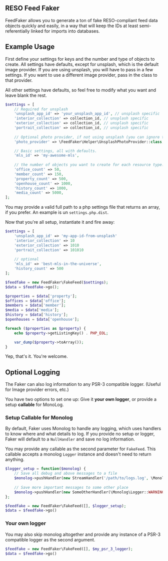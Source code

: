 ## RESO Feed Faker

FeedFaker allows you to generate a ton of fake RESO-compliant feed data objects quickly and easily, in a way that will keep the IDs at least semi-referentially linked for imports into databases.

## Example Usage

First define your settings for keys and the number and type of objects to create.
All settings have defaults, except for unsplash, which is the default image provider.
If you are using unsplash, you will have to pass in a few settings.
If you want to use a different image provider, pass in the class to that provider.

All other settings have defaults, so feel free to modify what you want and leave blank the rest.

```php
$settings = [
    // Required for unsplash
    'unsplash_app_id' => 'your_unsplash_app_id', // unsplash specific
    'interior_collection' => collection_id, // unsplash specific
    'exterior_collection' => collection_id, // unsplash specific
    'portrait_collection' => collection_id, // unsplash specific
        
    // Optional photo provider, if not using unsplash (you can ignore the above, too).
    'photo_provider' => \FeedFaker\Helper\UnsplashPhotoProvider::class,

    // Basic settings, all with defaults.
    'mls_id' => 'my-awesome-mls',
    
    // the number of objects you want to create for each resource type.
    'office_count' => 50,
    'member_count' => 150,
    'property_count' => 500,
    'openhouse_count' => 1000,
    'history_count' => 1000,
    'media_count' => 5000,
];
```

You may provide a valid full path to a php settings file that returns an array, if you prefer. An example is un `settings.php.dist`.

Now that you're all setup, instantiate it and fire away:

```php
$settings = [
    'unsplash_app_id' => 'my-app-id-from-unsplash'
    'interior_collection' => 10
    'exterior_collection' => 1010
    'portrait_collection' => 101010
    
    // optional
    'mls_id' => 'best-mls-in-the-universe',
    'history_count' => 500
];

$feedfake = new FeedFaker\FakeFeed($settings);
$data = $feedfake->go();

$properties = $data['property'];
$offices = $data['office'];
$members = $data['member'];
$media = $data['media'];
$history = $data['history'];
$openhouses = $data['openhouse'];

foreach ($properties as $property) {
    echo $property->getListingKey() . PHP_EOL;

    var_dump($property->toArray());
}
```

Yep, that's it. You're welcome.
    
## Optional Logging
The Faker can also log information to any PSR-3 compatible logger. (Useful for Image provider errors, etc.)

You have two options to set one up: Give it **your own logger**, or provide a setup **callable** for MonoLog.

### Setup Callable for Monolog
By default, Faker uses Monolog to handle any logging, which uses handlers to know where and what details to log. 
If you provide no setup or logger, Faker will default to a `NullHandler` and save no log information.

You may provide any callable as the second parameter for `FakeFeed`. This callable accepts a monolog `Logger` instance and doesn't need to return anything.

```php
$logger_setup = function($monolog) {
    // Save all debug and above messages to a file
    $monolog->pushHandler(new StreamHandler('/path/to/logs.log', \Monolog\Logger::DEBUG));
    
    // Save more important messages to some other place
    $monolog->pushHandler(new SomeOtherHandler(\Monolog\Logger::WARNING));
};

$feedfake = new FeedFaker\FakeFeed([], $logger_setup);
$data = $feedfake->go()
```

### Your own logger
You may also skip monolog altogether and provide any instance of a PSR-3 compatible logger as the second argument.

```php
$feedfake = new FeedFaker\FakeFeed([], $my_psr_3_logger);
$data = $feedfake->go()
```
